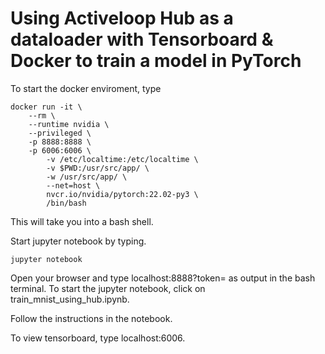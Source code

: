 # Using Activeloop Hub as a dataloader with Tensorboard & Docker to train a model in PyTorch

To start the docker enviroment, type

```
docker run -it \
    --rm \
    --runtime nvidia \
    --privileged \
    -p 8888:8888 \
    -p 6006:6006 \
        -v /etc/localtime:/etc/localtime \
        -v $PWD:/usr/src/app/ \
        -w /usr/src/app/ \
        --net=host \
        nvcr.io/nvidia/pytorch:22.02-py3 \
        /bin/bash 
```

This will take you into a bash shell.

Start jupyter notebook by typing.

```
jupyter notebook
```

Open your browser and type localhost:8888?token=<id> as output in the bash terminal. To start the jupyter notebook, click on train_mnist_using_hub.ipynb.

Follow the instructions in the notebook.

To view tensorboard, type localhost:6006.
